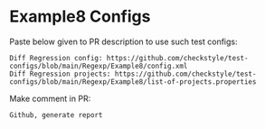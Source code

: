# Example8 Configs
Paste below given to PR description to use such test configs:
```
Diff Regression config: https://github.com/checkstyle/test-configs/blob/main/Regexp/Example8/config.xml
Diff Regression projects: https://github.com/checkstyle/test-configs/blob/main/Regexp/Example8/list-of-projects.properties
```
Make comment in PR:
```
Github, generate report
```
